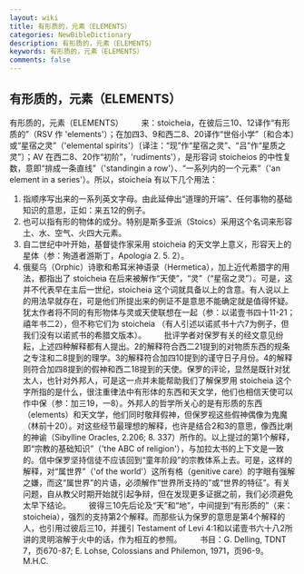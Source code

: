 ```yaml
---
layout: wiki
title: 有形质的，元素（ELEMENTS）
categories: NewBibleDictionary
description: 有形质的，元素（ELEMENTS）
keywords: 有形质的，元素（ELEMENTS）
comments: false
---
```


## 有形质的，元素（ELEMENTS）



有形质的，元素（ELEMENTS）
　　来：stoicheia，在彼后三10、12译作“有形质的”（RSV 作 'elements'）；在加四3、9和西二8、20译作“世俗小学”〔和合本〕或“星宿之灵”（'elemental spirits'）〔译注：“现”作“星宿之灵”、“吕”作“星质之灵”〕；AV 在西二8、20作“初阶”，'rudiments'），是形容词 stoicheios 的中性复数，意即“排成一条直线”（'standingin a row'）、“一系列内的一个元素”（'an element in a series'）。所以，stoicheia 有以下几个用法：
1. 指顺序写出来的一系列英文字母。由此延伸出“道理的开端”、任何事物的基础知识的意思，正如：来五12的例子。
2. 也可以指有形的物体的成分。特别是斯多亚派（Stoics）采用这个名词来形容土、水、空气、火四大元素。
3. 自二世纪中叶开始，基督徒作家采用 stoicheia 的天文学上意义，形容天上的星体（参：殉道者游斯丁，Apologia 2. 5. 2）。
4. 俄斐乌（Orphic）诗歌和希耳米神语录（Hermetica），加上近代希腊字的用法，都指出了 stoicheia 在后来被解作“天使”，“灵”（“星宿之灵”）。可是，这并不代表早在主后一世纪，stoicheia 这个词就具备以上的含意。有人说以上的用法早就存在，可是他们所提出来的例证不是意思不能确定就是值得怀疑。犹太作者将不同的有形物体与灵或天使联想在一起（参：以诺壹书四十11-21；禧年书二2），但不称它们为 stoicheia （有人引述以诺贰书十六7为例子，但我们没有以诺贰书的希腊文版本）。
　　批评学者对保罗有关的经文意见纷耘，上述四种解释都有人提出。2的解释符合西二21提到的对物质东西的规条之专注和二8提到的理学。3的解释符合加四10提到的谨守日子月份。4的解释则符合加四8提到的假神和西二18提到的天使。保罗的评论，显然是既针对犹太人，也针对外邦人，可是这一点并未能帮助我们了解保罗用 stoicheia 这个字所指的是什么，很注重律法中有形体的东西和天文学，他们也相信天使可以作中保（参：加三19，一8）。外邦人的哲学所关心的是有形质的东西（elements）和天文学，他们同时敬拜假神，但保罗视这些假神偶像为鬼魔（林前十20）。对这些经节最理想的解释，也许是结合2和3的意思，像西比喇的神谕（Sibylline Oracles, 2.206; 8. 337）所作的。以上提过的第1个解释，即“宗教的基础知识”（'the ABC of religion'），与加拉太书的上下文是一致的。信中保罗坚持信徒不应该回到“童年阶段”的宗教体系上去。可是，这样的解释，对“属世界”（'of the world'）这所有格（genitive care）的字眼有强解之嫌，而这“属世界”的片语，必须解作“世界所支持的”或“世界的特征”。有关问题，自从教父时期开始就引起争辩，但在发现更多证据之前，我们必须避免太早下结论。
　　彼得三10先后论及“天”和“地”，中间提到“有形质的”（来：stoicheia），强烈的支持第2个解释。而那些认为保罗的意思是第4个解释的人，也引用过彼后三10，并援引 Testament of Levi 4:1和以诺壹书六十八2所讲的灵明溶解于火中的话，作为相互的参照。
　　书目：G. Delling, TDNT 7，页670-87; E. Lohse, Colossians and Philemon, 1971，页96-9。
M.H.C.




